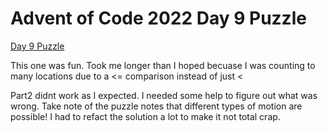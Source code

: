 # Advent of Code 2022 Day 9 Puzzle

[Day 9 Puzzle](https://adventofcode.com/2022/day/9)

This one was fun. Took me longer than I hoped becuase I was counting to many locations due to a <= comparison instead of just <

Part2 didnt work as I expected. I needed some help to figure out what was wrong. Take note of the puzzle notes that different types of motion are possible! I had to refact the solution a lot to make it not total crap.

